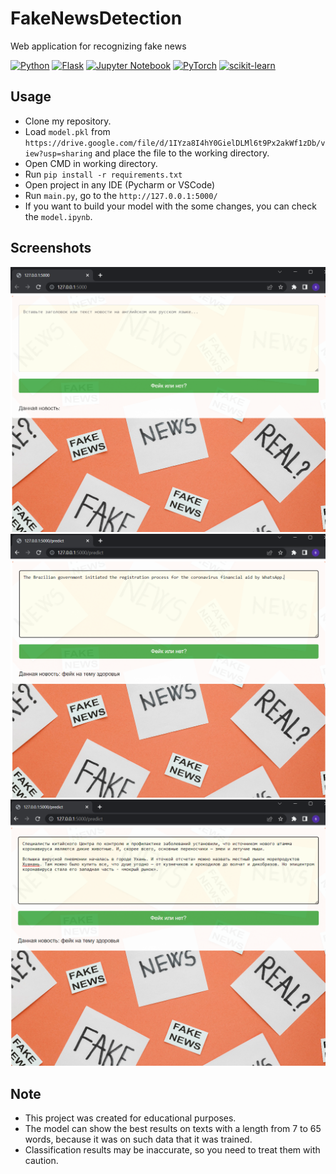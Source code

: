 # FakeNewsDetection
Web application for recognizing fake news

[![Python](https://img.shields.io/badge/python-3670A0?style=for-the-badge&logo=python&logoColor=ffdd54)](https://www.python.org/downloads/release/python-3916/)
[![Flask](https://img.shields.io/badge/flask-%23000.svg?style=for-the-badge&logo=flask&logoColor=white)](https://flask.palletsprojects.com/en/2.3.x/)
[![Jupyter Notebook](https://img.shields.io/badge/jupyter-%23FA0F00.svg?style=for-the-badge&logo=jupyter&logoColor=white)](https://jupyter.org/)
[![PyTorch](https://img.shields.io/badge/PyTorch-%23EE4C2C.svg?style=for-the-badge&logo=PyTorch&logoColor=white)](https://pytorch.org/)
[![scikit-learn](https://img.shields.io/badge/scikit--learn-%23F7931E.svg?style=for-the-badge&logo=scikit-learn&logoColor=white)](https://scikit-learn.org/stable/index.html)


## Usage

- Clone my repository.
- Load `model.pkl` from `https://drive.google.com/file/d/1IYza8I4hY0GielDLMl6t9Px2akWf1zDb/view?usp=sharing` and place the file to the working directory.
- Open CMD in working directory.
- Run `pip install -r requirements.txt`
- Open project in any IDE (Pycharm or VSCode)
- Run `main.py`, go to the `http://127.0.0.1:5000/`
- If you want to build your model with the some changes, you can check the `model.ipynb`.

## Screenshots

<img src="https://github.com/wizard339/FakeNewsDetection/blob/main/screenshot1.png">
<img src="https://github.com/wizard339/FakeNewsDetection/blob/main/screenshot2.png">
<img src="https://github.com/wizard339/FakeNewsDetection/blob/main/screenshot3.png">


## Note
- This project was created for educational purposes.
- The model can show the best results on texts with a length from 7 to 65 words, because it was on such data that it was trained.
- Сlassification results may be inaccurate, so you need to treat them with caution.
